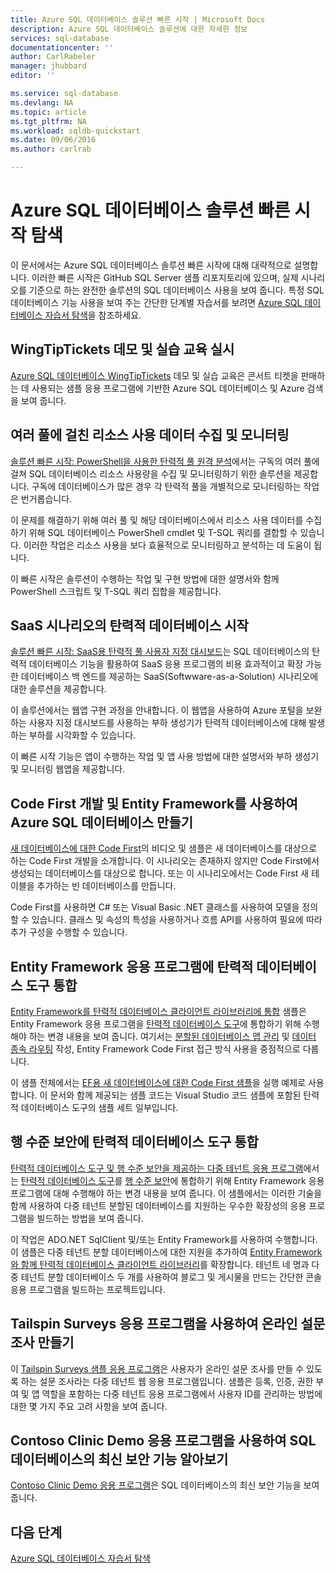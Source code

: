 ```yaml
---
title: Azure SQL 데이터베이스 솔루션 빠른 시작 | Microsoft Docs
description: Azure SQL 데이터베이스 솔루션에 대한 자세한 정보
services: sql-database
documentationcenter: ''
author: CarlRabeler
manager: jhubbard
editor: ''

ms.service: sql-database
ms.devlang: NA
ms.topic: article
ms.tgt_pltfrm: NA
ms.workload: sqldb-quickstart
ms.date: 09/06/2016
ms.author: carlrab

---
```

# Azure SQL 데이터베이스 솔루션 빠른 시작 탐색
이 문서에서는 Azure SQL 데이터베이스 솔루션 빠른 시작에 대해 대략적으로 설명합니다. 이러한 빠른 시작은 GitHub SQL Server 샘플 리포지토리에 있으며, 실제 시나리오를 기준으로 하는 완전한 솔루션의 SQL 데이터베이스 사용을 보여 줍니다. 특정 SQL 데이터베이스 기능 사용을 보여 주는 간단한 단계별 자습서를 보려면 [Azure SQL 데이터베이스 자습서 탐색](sql-database-explore-tutorials.md)을 참조하세요.

## WingTipTickets 데모 및 실습 교육 실시
[Azure SQL 데이터베이스 WingTipTickets](https://github.com/microsoft/wingtiptickets) 데모 및 실습 교육은 콘서트 티켓을 판매하는 데 사용되는 샘플 응용 프로그램에 기반한 Azure SQL 데이터베이스 및 Azure 검색을 보여 줍니다.

## 여러 풀에 걸친 리소스 사용 데이터 수집 및 모니터링
[솔루션 빠른 시작: PowerShell을 사용한 탄력적 풀 원격 분석](https://github.com/Microsoft/sql-server-samples/tree/master/samples/manage/azure-sql-db-elastic-pools)에서는 구독의 여러 풀에 걸쳐 SQL 데이터베이스 리소스 사용량을 수집 및 모니터링하기 위한 솔루션을 제공합니다. 구독에 데이터베이스가 많은 경우 각 탄력적 풀을 개별적으로 모니터링하는 작업은 번거롭습니다.

이 문제를 해결하기 위해 여러 풀 및 해당 데이터베이스에서 리소스 사용 데이터를 수집하기 위해 SQL 데이터베이스 PowerShell cmdlet 및 T-SQL 쿼리를 결합할 수 있습니다. 이러한 작업은 리소스 사용을 보다 효율적으로 모니터링하고 분석하는 데 도움이 됩니다.

이 빠른 시작은 솔루션이 수행하는 작업 및 구현 방법에 대한 설명서와 함께 PowerShell 스크립트 및 T-SQL 쿼리 집합을 제공합니다.

## SaaS 시나리오의 탄력적 데이터베이스 시작
 [솔루션 빠른 시작: SaaS용 탄력적 풀 사용자 지정 대시보드](https://github.com/Microsoft/sql-server-samples/tree/master/samples/manage/azure-sql-db-elastic-pools-custom-dashboard)는 SQL 데이터베이스의 탄력적 데이터베이스 기능을 활용하여 SaaS 응용 프로그램의 비용 효과적이고 확장 가능한 데이터베이스 백 엔드를 제공하는 SaaS(Softwware-as-a-Solution) 시나리오에 대한 솔루션을 제공합니다.

이 솔루션에서는 웹앱 구현 과정을 안내합니다. 이 웹앱을 사용하여 Azure 포털을 보완하는 사용자 지정 대시보드를 사용하는 부하 생성기가 탄력적 데이터베이스에 대해 발생하는 부하를 시각화할 수 있습니다.

이 빠른 시작 기능은 앱이 수행하는 작업 및 앱 사용 방법에 대한 설명서와 부하 생성기 및 모니터링 웹앱을 제공합니다.

## Code First 개발 및 Entity Framework를 사용하여 Azure SQL 데이터베이스 만들기
[새 데이터베이스에 대한 Code First](https://msdn.microsoft.com/data/jj193542.aspx)의 비디오 및 샘플은 새 데이터베이스를 대상으로 하는 Code First 개발을 소개합니다. 이 시나리오는 존재하지 않지만 Code First에서 생성되는 데이터베이스를 대상으로 합니다. 또는 이 시나리오에서는 Code First 새 테이블을 추가하는 빈 데이터베이스를 만듭니다.

Code First를 사용하면 C# 또는 Visual Basic .NET 클래스를 사용하여 모델을 정의할 수 있습니다. 클래스 및 속성의 특성을 사용하거나 흐름 API를 사용하여 필요에 따라 추가 구성을 수행할 수 있습니다.

## Entity Framework 응용 프로그램에 탄력적 데이터베이스 도구 통합
[Entity Framework를 탄력적 데이터베이스 클라이언트 라이브러리에 통합](sql-database-elastic-scale-use-entity-framework-applications-visual-studio.md) 샘플은 Entity Framework 응용 프로그램을 [탄력적 데이터베이스 도구](sql-database-elastic-scale-get-started.md)에 통합하기 위해 수행해야 하는 변경 내용을 보여 줍니다. 여기서는 [분할된 데이터베이스 맵 관리](sql-database-elastic-scale-shard-map-management.md) 및 [데이터 종속 라우팅](sql-database-elastic-scale-data-dependent-routing.md) 작성, Entity Framework Code First 접근 방식 사용을 중점적으로 다룹니다.

이 샘플 전체에서는 [EF용 새 데이터베이스에 대한 Code First 샘플](http://msdn.microsoft.com/data/jj193542.aspx)을 실행 예제로 사용합니다. 이 문서와 함께 제공되는 샘플 코드는 Visual Studio 코드 샘플에 포함된 탄력적 데이터베이스 도구의 샘플 세트 일부입니다.

## 행 수준 보안에 탄력적 데이터베이스 도구 통합
[탄력적 데이터베이스 도구 및 행 수준 보안을 제공하는 다중 테넌트 응용 프로그램](sql-database-elastic-tools-multi-tenant-row-level-security.md)에서는 [탄력적 데이터베이스 도구](sql-database-elastic-scale-get-started.md)를 [행 수준 보안](https://msdn.microsoft.com/library/dn765131)에 통합하기 위해 Entity Framework 응용 프로그램에 대해 수행해야 하는 변경 내용을 보여 줍니다. 이 샘플에서는 이러한 기술을 함께 사용하여 다중 테넌트 분할된 데이터베이스를 지원하는 우수한 확장성의 응용 프로그램을 빌드하는 방법을 보여 줍니다.

이 작업은 ADO.NET SqlClient 및/또는 Entity Framework를 사용하여 수행합니다. 이 샘플은 다중 테넌트 분할 데이터베이스에 대한 지원을 추가하여 [Entity Framework와 함께 탄력적 데이터베이스 클라이언트 라이브러리](sql-database-elastic-scale-use-entity-framework-applications-visual-studio.md)를 확장합니다. 테넌트 네 명과 다중 테넌트 분할 데이터베이스 두 개를 사용하여 블로그 및 게시물을 만드는 간단한 콘솔 응용 프로그램을 빌드하는 프로젝트입니다.

## Tailspin Surveys 응용 프로그램을 사용하여 온라인 설문 조사 만들기
이 [Tailspin Surveys 샘플 응용 프로그램](https://github.com/Azure-Samples/guidance-identity-management-for-multitenant-apps/blob/master/docs/running-the-app.md)은 사용자가 온라인 설문 조사를 만들 수 있도록 하는 설문 조사라는 다중 테넌트 웹 응용 프로그램입니다. 샘플은 등록, 인증, 권한 부여 및 앱 역할을 포함하는 다중 테넌트 응용 프로그램에서 사용자 ID를 관리하는 방법에 대한 몇 가지 주요 고려 사항을 보여 줍니다.

## Contoso Clinic Demo 응용 프로그램을 사용하여 SQL 데이터베이스의 최신 보안 기능 알아보기
[Contoso Clinic Demo 응용 프로그램](https://github.com/Microsoft/azure-sql-security-sample)은 SQL 데이터베이스의 최신 보안 기능을 보여 줍니다.

## 다음 단계
[Azure SQL 데이터베이스 자습서 탐색](sql-database-explore-tutorials.md)

<!---HONumber=AcomDC_0907_2016-->